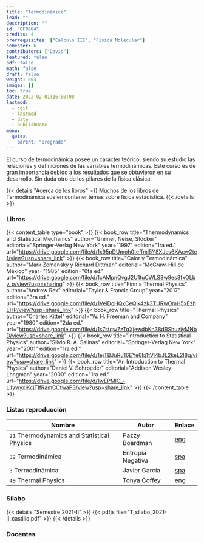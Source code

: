 ```yaml
---
title: "Termodinámica"
lead: ""
description: ""
id: "CFO604"
credits: 4
prerrequisites: ["Cálculo III", "Física Molecular"]
semester: 6
contributors: ["David"]
featured: false
pdf: false
math: false
draft: false
weight: 604
images: []
toc: true
date: 2022-02-01T16:00:00
lastmod:
  - :git
  - lastmod
  - date
  - publishDate
menu:
  guias:
    parent: "pregrado"
---
```


El curso de termodinámica posee un carácter teórico, siendo su estudio las relaciones y definiciones de las variables termodinámicas. Este curso es de gran importancia debido a los resultados que se obtuvieron en su desarrollo. Sin duda otro de los pilares de la física clásica.

{{< details "Acerca de los libros" >}} Muchos de los libros de Termodinámica suelen contener temas sobre física estadística. {{< /details >}}

### Libros

{{< content_table type="book" >}} {{< book_row title="Thermodynamics and Statistical Mechanics" author="Greiner, Neise, Stöcker" editorial="Springer-Verlag New York" year="1997" edition="1ra ed." url="https://drive.google.com/file/d/1x95pDUmoh0teffmi5Y8XJcs6XAcw2te1/view?usp=share_link" >}} {{< book_row title="Calor y Termodinámica" author="Mark Zemansky y Richard Dittman" editorial="McGraw-Hill de México" year="1985" edition="6ta ed." url="https://drive.google.com/file/d/1cAMpnQvgJ2U1tuCWLS3w9es3fxOLby_p/view?usp=sharing" >}} {{< book_row title="Finn's Thermal Physics" author="Andrew Rex" editorial="Taylor & Francis Group" year="2017" edition="3ra ed." url="https://drive.google.com/file/d/1VeiDoHQxCeQjk4zk3TURwOmH5xEzhEHP/view?usp=share_link" >}} {{< book_row title="Thermal Physics" author="Charles Kittel" editorial="W. H. Freeman and Company" year="1980" edition="2da ed." url="https://drive.google.com/file/d/1s7stqw7zTqXjewdbKn38dRShuziyMNbD/view?usp=share_link" >}} {{< book_row title="Introduction to Statistical Physics" author="Silvio R. A. Salinas" editorial="Springer-Verlag New York" year="2001" edition="1ra ed." url="https://drive.google.com/file/d/1ejTBJuRu16EYe6kj1tVj4bJL2keL2I8q/view?usp=share_link" >}} {{< book_row title="An Introduction to Thermal Physics" author="Daniel V. Schroeder" editorial="Addison Wesley Longman" year="2000" edition="1ra ed." url="https://drive.google.com/file/d/1wEPMlO_-LlIywyxlKcjTIfRamCCtwaP3/view?usp=share_link" >}} {{< /content_table >}}

### Listas reproducción

| Nombre | Autor | Enlace |
| --- | --- | --- |
| `21` Thermodynamics and Statistical Physics | Pazzy Boardman | [eng](https://www.youtube.com/playlist?list=PLVjZPwRzdu40ZWkRxvwjan9ZyIbVexzOK) |
| `32` Termodinámica | Entropía Negativa | [spa](https://www.youtube.com/playlist?list=PLBMRQ0GOZVeUupx-NE0HJBwNaa1shUHR3) |
| `3` Termodinámica | Javier García | [spa](https://www.youtube.com/playlist?list=PLAnA8FVrBl8CKOC5CCPSLWAE887RAKnTV) |
| `49` Thermal Physics | Tonya Coffey | [eng](https://www.youtube.com/playlist?list=PLm2F3BtpcrEguyXo7mWlF47-YFB3vBvbY) |

### Sílabo

{{< details "Semestre 2021-II" >}} {{< pdfjs file="T_sílabo_2021-II_castillo.pdf" >}} {{< /details >}}

### Docentes
